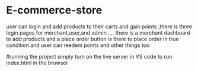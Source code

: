 # E-commerce-store
user can login and add products to their carts and gain points ,there is three login pages for merchant,user,and admin ....
there is a merchant dashboard to add products and a place order button is there to place order in true condition and user can reedem points and other things too

#running the project
simply turn on the live server in VS code to run index.html in the browser
